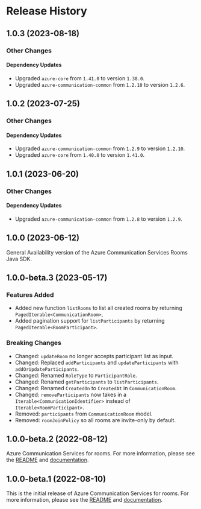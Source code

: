 # Release History

## 1.0.3 (2023-08-18)

### Other Changes

#### Dependency Updates

- Upgraded `azure-core` from `1.41.0` to version `1.38.0`.
- Upgraded `azure-communication-common` from `1.2.10` to version `1.2.6`.


## 1.0.2 (2023-07-25)

### Other Changes

#### Dependency Updates

- Upgraded `azure-communication-common` from `1.2.9` to version `1.2.10`.
- Upgraded `azure-core` from `1.40.0` to version `1.41.0`.


## 1.0.1 (2023-06-20)

### Other Changes

#### Dependency Updates

- Upgraded `azure-communication-common` from `1.2.8` to version `1.2.9`.


## 1.0.0 (2023-06-12)
General Availability version of the Azure Communication Services Rooms Java SDK.

## 1.0.0-beta.3 (2023-05-17)

### Features Added

- Added new function `listRooms` to list all created rooms by returning `PagedIterable<CommunicationRoom>`,
- Added pagination support for `listParticipants` by returning `PagedIterable<RoomParticipant>`.

### Breaking Changes

- Changed: `updateRoom` no longer accepts participant list as input.
- Changed: Replaced `addParticipants` and `updateParticipants` with `addOrUpdateParticipants`.
- Changed: Renamed `RoleType` to `ParticipantRole`.
- Changed: Renamed `getParticipants` to `listParticipants`.
- Changed: Renamed `CreatedOn` to `CreatedAt` in `CommunicationRoom`.
- Changed: `removeParticipants` now takes in a `Iterable<CommunicationIdentifier>` instead of `Iterable<RoomParticipant>`.
- Removed: `participants` from `CommunicationRoom` model.
- Removed: `roomJoinPolicy` so all rooms are invite-only by default.

## 1.0.0-beta.2 (2022-08-12)
Azure Communication Services for rooms. For more information, please see the [README](https://github.com/Azure/azure-sdk-for-java/blob/main/sdk/communication/azure-communication-rooms/README.md) and [documentation](https://docs.microsoft.com/azure/communication-services/concepts/rooms/room-concept).


## 1.0.0-beta.1 (2022-08-10)
This is the initial release of Azure Communication Services for rooms. For more information, please see the [README](https://github.com/Azure/azure-sdk-for-java/blob/main/sdk/communication/azure-communication-rooms/README.md) and [documentation](https://docs.microsoft.com/azure/communication-services/concepts/rooms/room-concept).
